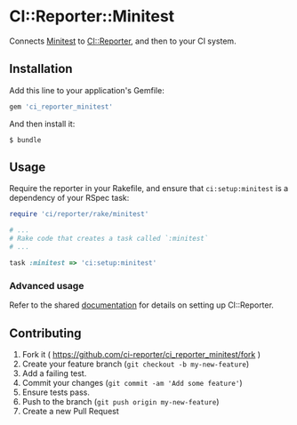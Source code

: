 # CI::Reporter::Minitest

Connects [Minitest][mt] to [CI::Reporter][ci], and then to your CI
system.

[mt]: https://github.com/seattlerb/minitest
[ci]: https://github.com/ci-reporter/ci_reporter

## Installation

Add this line to your application's Gemfile:

```ruby
gem 'ci_reporter_minitest'
```

And then install it:

```
$ bundle
```

## Usage

Require the reporter in your Rakefile, and ensure that
`ci:setup:minitest` is a dependency of your RSpec task:

```ruby
require 'ci/reporter/rake/minitest'

# ...
# Rake code that creates a task called `:minitest`
# ...

task :minitest => 'ci:setup:minitest'
```

### Advanced usage

Refer to the shared [documentation][ci] for details on setting up
CI::Reporter.

## Contributing

1. Fork it ( https://github.com/ci-reporter/ci_reporter_minitest/fork )
2. Create your feature branch (`git checkout -b my-new-feature`)
3. Add a failing test.
4. Commit your changes (`git commit -am 'Add some feature'`)
5. Ensure tests pass.
6. Push to the branch (`git push origin my-new-feature`)
7. Create a new Pull Request
